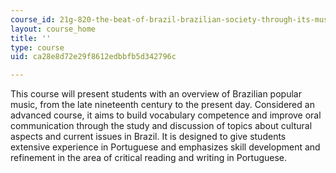```yaml
---
course_id: 21g-820-the-beat-of-brazil-brazilian-society-through-its-music-fall-2016
layout: course_home
title: ''
type: course
uid: ca28e8d72e29f8612edbbfb5d342796c

---
```

This course will present students with an overview of Brazilian popular music, from the late nineteenth century to the present day. Considered an advanced course, it aims to build vocabulary competence and improve oral communication through the study and discussion of topics about cultural aspects and current issues in Brazil. It is designed to give students extensive experience in Portuguese and emphasizes skill development and refinement in the area of critical reading and writing in Portuguese.
